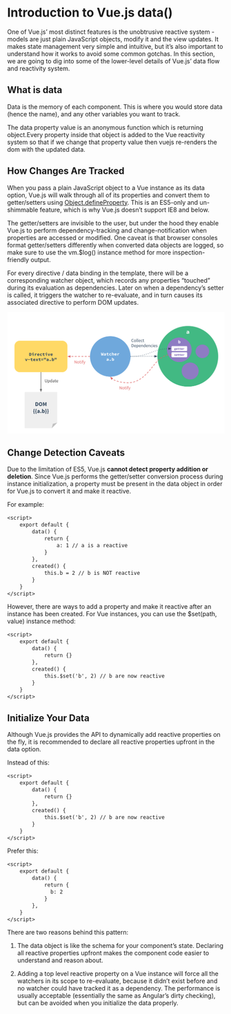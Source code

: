 # Introduction to Vue.js data()

One of Vue.js’ most distinct features is the unobtrusive reactive system - models are just plain JavaScript objects, modify it and the view updates. It makes state management very simple and intuitive, but it’s also important to understand how it works to avoid some common gotchas. In this section, we are going to dig into some of the lower-level details of Vue.js’ data flow and reactivity system.


## What is data

Data is the memory of each component. This is where you would store data (hence the name), and any other variables you want to track.

The data property value is an anonymous function which is returning object.Every property inside that object is added to the Vue reactivity system so that if we change that property value then vuejs re-renders the dom with the updated data.


## How Changes Are Tracked

When you pass a plain JavaScript object to a Vue instance as its data option, Vue.js will walk through all of its properties and convert them to getter/setters using [Object.defineProperty](https://developer.mozilla.org/en-US/docs/Web/JavaScript/Reference/Global_Objects/Object/defineProperty). This is an ES5-only and un-shimmable feature, which is why Vue.js doesn’t support IE8 and below.

The getter/setters are invisible to the user, but under the hood they enable Vue.js to perform dependency-tracking and change-notification when properties are accessed or modified. One caveat is that browser consoles format getter/setters differently when converted data objects are logged, so make sure to use the vm.$log() instance method for more inspection-friendly output.

For every directive / data binding in the template, there will be a corresponding watcher object, which records any properties “touched” during its evaluation as dependencies. Later on when a dependency’s setter is called, it triggers the watcher to re-evaluate, and in turn causes its associated directive to perform DOM updates.

![vue changes steps](./assets/img.png)

## Change Detection Caveats

Due to the limitation of ES5, Vue.js **cannot detect property addition or deletion**. Since Vue.js performs the getter/setter conversion process during instance initialization, a property must be present in the data object in order for Vue.js to convert it and make it reactive.

For example:

```vue
<script>
    export default {
        data() {
            return {
                a: 1 // a is a reactive
            }
        },
        created() {
            this.b = 2 // b is NOT reactive
        }
    }
</script>
```

However, there are ways to add a property and make it reactive after an instance has been created.
For Vue instances, you can use the $set(path, value) instance method:
```vue
<script>
    export default {
        data() {
            return {}
        },
        created() {
            this.$set('b', 2) // b are now reactive
        }
    }
</script>
```

## Initialize Your Data

Although Vue.js provides the API to dynamically add reactive properties on the fly, it is recommended to declare all reactive properties upfront in the data option.

Instead of this:

```vue
<script>
    export default {
        data() {
            return {}
        },
        created() {
            this.$set('b', 2) // b are now reactive
        }
    }
</script>
```

Prefer this:

```vue
<script>
    export default {
        data() {
            return {
              b: 2
            }
        },
    }
</script>
```
There are two reasons behind this pattern:

1. The data object is like the schema for your component’s state. Declaring all reactive properties upfront makes the component code easier to understand and reason about.

2. Adding a top level reactive property on a Vue instance will force all the watchers in its scope to re-evaluate, because it didn’t exist before and no watcher could have tracked it as a dependency. The performance is usually acceptable (essentially the same as Angular’s dirty checking), but can be avoided when you initialize the data properly.